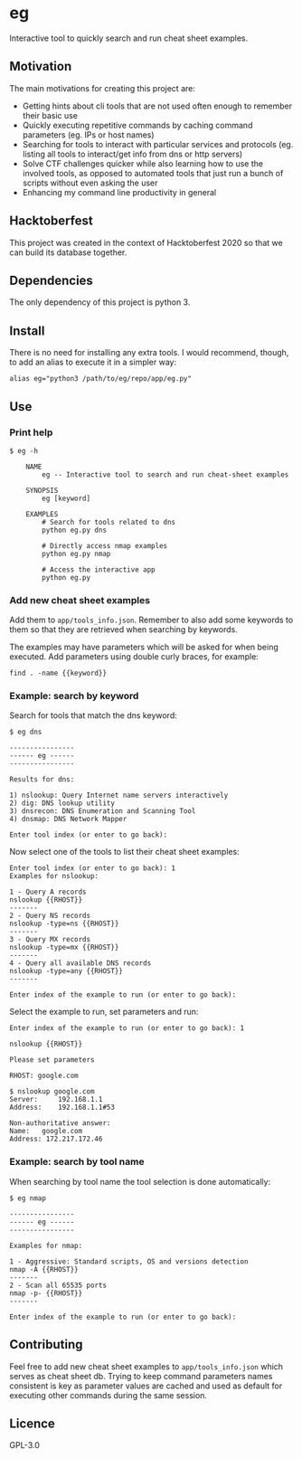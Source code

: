 # eg
Interactive tool to quickly search and run cheat sheet examples.

## Motivation
The main motivations for creating this project are:
- Getting hints about cli tools that are not used often enough to remember their basic use
- Quickly executing repetitive commands by caching command parameters (eg. IPs or host names)
- Searching for tools to interact with particular services and protocols (eg. listing all tools to interact/get info from dns or http servers)
- Solve CTF challenges quicker while also learning how to use the involved tools, as opposed to automated tools that just run a bunch of scripts without even asking the user
- Enhancing my command line productivity in general

## Hacktoberfest
This project was created in the context of Hacktoberfest 2020 so that we can build its database together.

## Dependencies
The only dependency of this project is python 3.

## Install
There is no need for installing any extra tools. I would recommend, though, to add an alias to execute it in a simpler way:

`alias eg="python3 /path/to/eg/repo/app/eg.py"`

## Use
### Print help
```
$ eg -h

    NAME
        eg -- Interactive tool to search and run cheat-sheet examples

    SYNOPSIS
        eg [keyword]

    EXAMPLES
        # Search for tools related to dns
        python eg.py dns

        # Directly access nmap examples
        python eg.py nmap

        # Access the interactive app
        python eg.py
```

### Add new cheat sheet examples
Add them to `app/tools_info.json`. Remember to also add some keywords to them so that they are retrieved when searching by keywords.

The examples may have parameters which will be asked for when being executed. Add parameters using double curly braces, for example:

`find . -name {{keyword}}`

### Example: search by keyword
Search for tools that match the dns keyword:
```
$ eg dns

----------------
------ eg ------
----------------

Results for dns:

1) nslookup: Query Internet name servers interactively
2) dig: DNS lookup utility
3) dnsrecon: DNS Enumeration and Scanning Tool
4) dnsmap: DNS Network Mapper

Enter tool index (or enter to go back):
```
Now select one of the tools to list their cheat sheet examples:
```
Enter tool index (or enter to go back): 1
Examples for nslookup:

1 - Query A records
nslookup {{RHOST}}
-------
2 - Query NS records
nslookup -type=ns {{RHOST}}
-------
3 - Query MX records
nslookup -type=mx {{RHOST}}
-------
4 - Query all available DNS records
nslookup -type=any {{RHOST}}
-------

Enter index of the example to run (or enter to go back):
```

Select the example to run, set parameters and run:

```
Enter index of the example to run (or enter to go back): 1

nslookup {{RHOST}}

Please set parameters

RHOST: google.com

$ nslookup google.com
Server:		192.168.1.1
Address:	192.168.1.1#53

Non-authoritative answer:
Name:	google.com
Address: 172.217.172.46
```

### Example: search by tool name
When searching by tool name the tool selection is done automatically:
```
$ eg nmap

----------------
------ eg ------
----------------

Examples for nmap:

1 - Aggressive: Standard scripts, OS and versions detection
nmap -A {{RHOST}}
-------
2 - Scan all 65535 ports
nmap -p- {{RHOST}}
-------

Enter index of the example to run (or enter to go back):
```

## Contributing
Feel free to add new cheat sheet examples to `app/tools_info.json` which serves as cheat sheet db. Trying to keep command parameters names consistent is key as parameter values are cached and used as default for executing other commands during the same session.

## Licence
GPL-3.0
